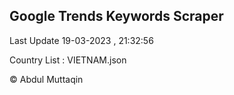 

## Google Trends Keywords Scraper 
 
Last Update 19-03-2023 , 21:32:56

Country List :
VIETNAM.json



© Abdul Muttaqin 
